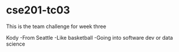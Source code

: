 # cse201-tc03
This is the team challenge for week three

Kody
-From Seattle
-Like basketball
-Going into software dev or data science